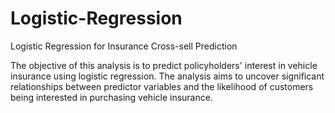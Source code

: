 # Logistic-Regression
Logistic Regression for Insurance Cross-sell Prediction 

The objective of this analysis is to predict policyholders' interest in vehicle insurance using logistic regression. The analysis aims to uncover significant relationships between predictor variables and the likelihood of customers being interested in purchasing vehicle insurance.
